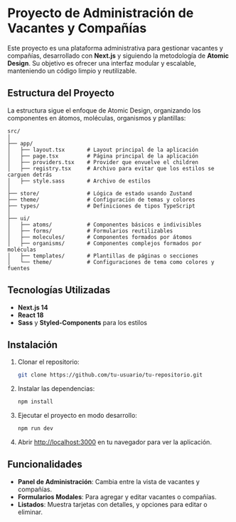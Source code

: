 
# Proyecto de Administración de Vacantes y Compañías

Este proyecto es una plataforma administrativa para gestionar vacantes y compañías, desarrollado con **Next.js** y siguiendo la metodología de **Atomic Design**. Su objetivo es ofrecer una interfaz modular y escalable, manteniendo un código limpio y reutilizable.

## Estructura del Proyecto

La estructura sigue el enfoque de Atomic Design, organizando los componentes en átomos, moléculas, organismos y plantillas:

```
src/
│
├── app/
│   ├── layout.tsx       # Layout principal de la aplicación
│   ├── page.tsx         # Página principal de la aplicación
│   ├── providers.tsx    # Provider que envuelve el children
│   ├── registry.tsx     # Archivo para evitar que los estilos se carguen detrás
│   ├── style.sass       # Archivo de estilos
│
├── store/               # Lógica de estado usando Zustand
├── theme/               # Configuración de temas y colores
├── types/               # Definiciones de tipos TypeScript
│
├── ui/
│   ├── atoms/           # Componentes básicos e indivisibles
│   ├── forms/           # Formularios reutilizables
│   ├── molecules/       # Componentes formados por átomos
│   ├── organisms/       # Componentes complejos formados por moléculas
│   ├── templates/       # Plantillas de páginas o secciones
│   └── theme/           # Configuraciones de tema como colores y fuentes

```

## Tecnologías Utilizadas

- **Next.js 14**
- **React 18**
- **Sass** y **Styled-Components** para los estilos

## Instalación

1. Clonar el repositorio:
   ```bash
   git clone https://github.com/tu-usuario/tu-repositorio.git
   ```
2. Instalar las dependencias:
   ```bash
   npm install
   ```
3. Ejecutar el proyecto en modo desarrollo:
   ```bash
   npm run dev
   ```
4. Abrir [http://localhost:3000](http://localhost:3000) en tu navegador para ver la aplicación.

## Funcionalidades

- **Panel de Administración**: Cambia entre la vista de vacantes y compañías.
- **Formularios Modales**: Para agregar y editar vacantes o compañías.
- **Listados**: Muestra tarjetas con detalles, y opciones para editar o eliminar.

